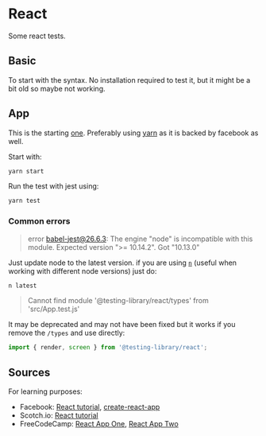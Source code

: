 # React 

Some react tests.


## Basic

To start with the syntax.
No installation required to test it, but it might be a bit old so maybe not working.

## App

This is the starting [one](./src/app/README.md).
Preferably using [yarn](https://yarnpkg.com/) as it is backed by facebook as well.

Start with:

```bash
yarn start
```

Run the test with jest using:

```bash
yarn test
```

### Common errors

> error babel-jest@26.6.3: The engine "node" is incompatible with this module. Expected version ">= 10.14.2". Got "10.13.0"

Just update node to the latest version. if you are using [`n`](https://github.com/tj/n) (useful when working with different node versions) just do:

```bash
n latest
```

> Cannot find module '@testing-library/react/types' from 'src/App.test.js'

It may be deprecated and may not have been fixed but it works if you remove the `/types` and use directly:

```js
import { render, screen } from '@testing-library/react';
```


## Sources

For learning purposes:

- Facebook: [React tutorial](https://facebook.github.io/react/tutorial/tutorial.html#what-were-building), [create-react-app](https://github.com/facebook/create-react-app)
- Scotch.io: [React tutorial](https://scotch.io/tutorials/learning-react-getting-started-and-concepts)
- FreeCodeCamp: [React App One](https://www.freecodecamp.org/news/develop-deploy-first-fullstack-web-app/), [React App Two](https://www.freecodecamp.org/news/fullstack-react-blog-app-with-express-and-psql/)

